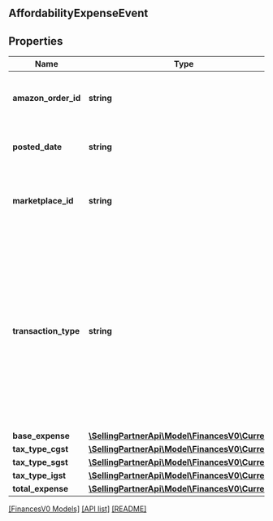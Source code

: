 ## AffordabilityExpenseEvent

## Properties

Name | Type | Description | Notes
------------ | ------------- | ------------- | -------------
**amazon_order_id** | **string** | An Amazon-defined identifier for an order. | [optional]
**posted_date** | **string** | A date string in ISO 8601 format. | [optional]
**marketplace_id** | **string** | An encrypted, Amazon-defined marketplace identifier. | [optional]
**transaction_type** | **string** | Indicates the type of transaction. <br><br>Possible values:<br><br>* Charge - For an affordability promotion expense.<br><br>* Refund - For an affordability promotion expense reversal. | [optional]
**base_expense** | [**\SellingPartnerApi\Model\FinancesV0\Currency**](Currency.md) |  | [optional]
**tax_type_cgst** | [**\SellingPartnerApi\Model\FinancesV0\Currency**](Currency.md) |  |
**tax_type_sgst** | [**\SellingPartnerApi\Model\FinancesV0\Currency**](Currency.md) |  |
**tax_type_igst** | [**\SellingPartnerApi\Model\FinancesV0\Currency**](Currency.md) |  |
**total_expense** | [**\SellingPartnerApi\Model\FinancesV0\Currency**](Currency.md) |  | [optional]

[[FinancesV0 Models]](../) [[API list]](../../Api) [[README]](../../../README.md)

